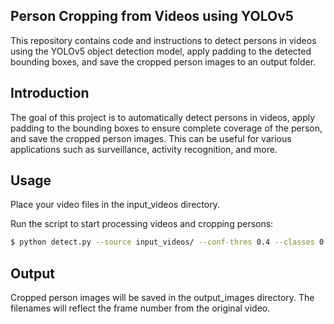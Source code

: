 ## Person Cropping from Videos using YOLOv5
This repository contains code and instructions to detect persons in videos using the YOLOv5 object detection model, apply padding to the detected bounding boxes, and save the cropped person images to an output folder.


## Introduction
The goal of this project is to automatically detect persons in videos, apply padding to the bounding boxes to ensure complete coverage of the person, and save the cropped person images. This can be useful for various applications such as surveillance, activity recognition, and more.


## Usage
Place your video files in the input_videos directory.

Run the script to start processing videos and cropping persons:

```bash
$ python detect.py --source input_videos/ --conf-thres 0.4 --classes 0 --save-crop --project output_images/ --name personcrops/ --nosave
```


## Output
Cropped person images will be saved in the output_images directory. The filenames will reflect the frame number from the original video.
